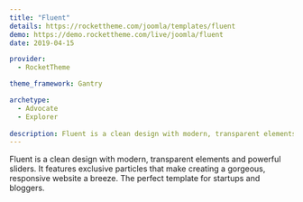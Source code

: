 ```yaml
---
title: "Fluent"
details: https://rockettheme.com/joomla/templates/fluent
demo: https://demo.rockettheme.com/live/joomla/fluent
date: 2019-04-15

provider: 
  - RocketTheme

theme_framework: Gantry

archetype:
  - Advocate
  - Explorer
  
description: Fluent is a clean design with modern, transparent elements and powerful sliders.
---
```


Fluent is a clean design with modern, transparent elements and powerful sliders. It features exclusive particles that make creating a gorgeous, responsive website a breeze. The perfect template for startups and bloggers.